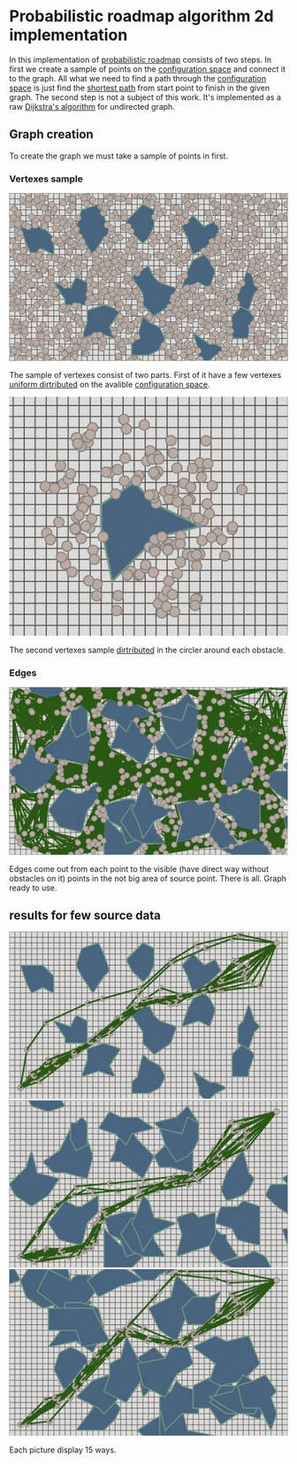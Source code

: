 # Probabilistic roadmap algorithm 2d implementation
In this implementation of [probabilistic roadmap](https://en.wikipedia.org/wiki/Probabilistic_roadmap) consists of two steps. In first we create a sample of points on the [configuration space](https://en.wikipedia.org/wiki/Configuration_space) and connect it to the graph. All what we need to find a path through the [configuration space](https://en.wikipedia.org/wiki/Configuration_space) is just find the [shortest path](https://en.wikipedia.org/wiki/Shortest_path_problem) from start point to finish in the given graph. The second step is not a subject of this work. It's implemented as a raw [Dijkstra's algorithm](https://en.wikipedia.org/wiki/Dijkstra%27s_algorithm) for undirected graph.
## Graph creation
To create the graph we must take a sample of points in first.
### Vertexes sample
![Points shuffle](https://raw.githubusercontent.com/BOPOHOB/ProbabilisticRoadmap/master/exemplification/shuffle.png)

The sample of vertexes consist of two parts. First of it have a few vertexes [uniform dirtributed](https://en.wikipedia.org/wiki/Uniform_distribution_(continuous)) on the avalible [configuration space](https://en.wikipedia.org/wiki/Configuration_space).

![Points close to obstacle](https://raw.githubusercontent.com/BOPOHOB/ProbabilisticRoadmap/master/exemplification/circle.png) 

The second vertexes sample [dirtributed](https://en.wikipedia.org/wiki/Uniform_distribution_(continuous)) in the circler around each obstacle.

### Edges
![Graph](https://raw.githubusercontent.com/BOPOHOB/ProbabilisticRoadmap/master/exemplification/graph.png) 

Edges come out from each point to the visible (have direct way without obstacles on it) points in the not big area of source point. There is all. Graph ready to use.

## results for few source data
![solve to spars obstacles set](https://raw.githubusercontent.com/BOPOHOB/ProbabilisticRoadmap/master/exemplification/spars.png) 
![solve to regular obstacles set](https://raw.githubusercontent.com/BOPOHOB/ProbabilisticRoadmap/master/exemplification/regular.png) 
![solve to dense obstacles set](https://raw.githubusercontent.com/BOPOHOB/ProbabilisticRoadmap/master/exemplification/dense.png) 

Each picture display 15 ways.
